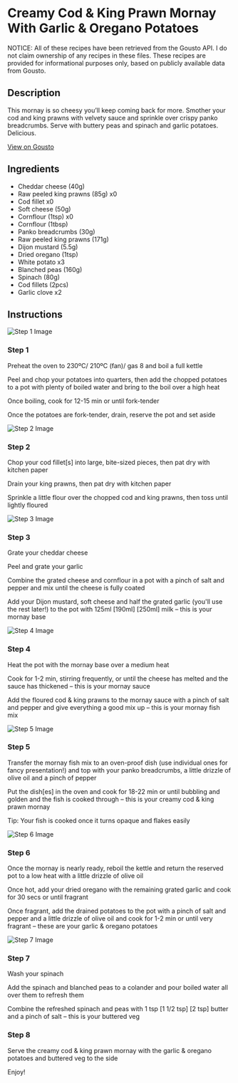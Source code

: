 # Creamy Cod & King Prawn Mornay With Garlic & Oregano Potatoes

NOTICE: All of these recipes have been retrieved from the Gousto API. I do not claim ownership of any recipes in these files. These recipes are provided for informational purposes only, based on publicly available data from Gousto.

## Description

This mornay is so cheesy you’ll keep coming back for more. Smother your cod and king prawns with velvety sauce and sprinkle over crispy panko breadcrumbs. Serve with buttery peas and spinach and garlic potatoes. Delicious.

[View on Gousto](https://www.gousto.co.uk/recipes/cookbook/creamy-cod-king-prawn-mornay-with-garlic-oregano-potatoes)

## Ingredients

- Cheddar cheese (40g)
- Raw peeled king prawns (85g) x0
- Cod fillet x0
- Soft cheese (50g)
- Cornflour (1tsp) x0
- Cornflour (1tbsp)
- Panko breadcrumbs (30g)
- Raw peeled king prawns (171g)
- Dijon mustard (5.5g)
- Dried oregano (1tsp)
- White potato x3
- Blanched peas (160g)
- Spinach (80g)
- Cod fillets (2pcs)
- Garlic clove x2

## Instructions

![Step 1 Image](https://production-media.gousto.co.uk/cms/recipe-step-image/step-1-1689685515129-x200.jpg)

### Step 1

Preheat the oven to 230ºC/ 210ºC (fan)/ gas 8 and boil a full kettle

Peel and chop your potatoes into quarters, then add the chopped potatoes to a pot with plenty of boiled water and bring to the boil over a high heat

Once boiling, cook for 12-15 min or until fork-tender

Once the potatoes are fork-tender, drain, reserve the pot and set aside

![Step 2 Image](https://production-media.gousto.co.uk/cms/recipe-step-image/step-2-1689685518416-x200.jpg)

### Step 2

Chop your cod fillet[s] into large, bite-sized pieces, then pat dry with kitchen paper

Drain your king prawns, then pat dry with kitchen paper

Sprinkle a little flour over the chopped cod and king prawns, then toss until lightly floured

![Step 3 Image](https://production-media.gousto.co.uk/cms/recipe-step-image/step-3-1689685522914-x200.jpg)

### Step 3

Grate your cheddar cheese

Peel and grate your garlic

Combine the grated cheese and cornflour in a pot with a pinch of salt and pepper and mix until the cheese is fully coated

Add your Dijon mustard, soft cheese and half the grated garlic (you'll use the rest later!) to the pot with 125ml<span class="text-purple"> [190ml]</span> <span class="text-danger">[250ml] </span>milk – this is your mornay base

![Step 4 Image](https://production-media.gousto.co.uk/cms/recipe-step-image/step-4-1689685527786-x200.jpg)

### Step 4

Heat the pot with the mornay base over a medium heat

Cook for 1-2 min, stirring frequently, or until the cheese has melted and the sauce has thickened – this is your mornay sauce

Add the floured cod & king prawns to the mornay sauce with a pinch of salt and pepper and give everything a good mix up – this is your mornay fish mix

![Step 5 Image](https://production-media.gousto.co.uk/cms/recipe-step-image/step-5-1689685531909-x200.jpg)

### Step 5

Transfer the mornay fish mix to an oven-proof dish (use individual ones for fancy presentation!) and top with your panko breadcrumbs, a little drizzle of olive oil and a pinch of pepper

Put the dish[es] in the oven and cook for 18-22 min or until bubbling and golden and the fish is cooked through – this is your creamy cod & king prawn mornay

Tip: Your fish is cooked once it turns opaque and flakes easily

![Step 6 Image](https://production-media.gousto.co.uk/cms/recipe-step-image/step-6-1689685536254-x200.jpg)

### Step 6

Once the mornay is nearly ready, reboil the kettle and return the reserved pot to a low heat with a little drizzle of olive oil

Once hot, add your dried oregano with the remaining grated garlic and cook for 30 secs or until fragrant

Once fragrant, add the drained potatoes to the pot with a pinch of salt and pepper and a little drizzle of olive oil and cook for 1-2 min or until very fragrant – these are your garlic & oregano potatoes

![Step 7 Image](https://production-media.gousto.co.uk/cms/recipe-step-image/step-7-1689685540993-x200.jpg)

### Step 7

Wash your spinach

Add the spinach and blanched peas to a colander and pour boiled water all over them to refresh them

Combine the refreshed spinach and peas with 1 tsp <span class="text-purple">[1 1/2 tsp]</span> <span class="text-danger">[2 tsp]</span> butter and a pinch of salt – this is your buttered veg

### Step 8

Serve the creamy cod & king prawn mornay with the garlic & oregano potatoes and buttered veg to the side

Enjoy!

